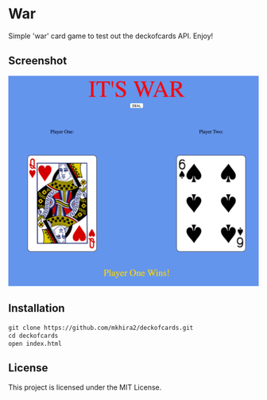 # War

Simple 'war' card game to test out the deckofcards API. Enjoy!

## Screenshot
![War](/images/war.png)

## Installation

```
git clone https://github.com/mkhira2/deckofcards.git
cd deckofcards
open index.html
```

## License

This project is licensed under the MIT License.

